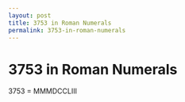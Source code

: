 ```yaml
---
layout: post
title: 3753 in Roman Numerals
permalink: 3753-in-roman-numerals
---
```


# 3753 in Roman Numerals

3753 = MMMDCCLIII
